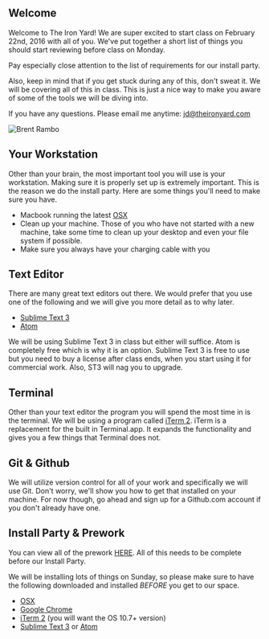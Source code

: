 ## Welcome

Welcome to The Iron Yard! We are super excited to start class on February 22nd, 2016 with all of you. We've put together a short list of things you should start reviewing before class on Monday. 

Pay especially close attention to the list of requirements for our install party.

Also, keep in mind that if you get stuck during any of this, don't sweat it. We will be covering all of this in class. This is just a nice way to make you aware of some of the tools we will be diving into.

If you have any questions. Please email me anytime: [jd@theironyard.com](mailto:jd@theironyard.com)

![Brent Rambo](http://f.cl.ly/items/1L3I1Z1Z083n2Q2w1o0u/post-19715-Brent-Rambo-gif-thumbs-up-imgu-L3yP.gif)

## Your Workstation

Other than your brain, the most important tool you will use is your workstation. Making sure it is properly set up is extremely important. This is the reason we do the install party. Here are some things you'll need to make sure you have.

- Macbook running the latest [OSX](http://www.apple.com/osx/)
- Clean up your machine. Those of you who have not started with a new machine, take some time to clean up your desktop and even your file system if possible.
- Make sure you always have your charging cable with you

## Text Editor

There are many great text editors out there. We would prefer that you use one of the following and we will give you more detail as to why later.

- [Sublime Text 3](http://www.sublimetext.com/3)
- [Atom](https://atom.io/)

We will be using Sublime Text 3 in class but either will suffice. Atom is completely free which is why it is an option. Sublime Text 3 is free to use but you need to buy a license after class ends, when you start using it for commercial work. Also, ST3 will nag you to upgrade.

## Terminal

Other than your text editor the program you will spend the most time in is the terminal. We will be using a program called [iTerm 2](http://iterm2.com/). iTerm is a replacement for the built in Terminal.app. It expands the functionality and gives you a few things that Terminal does not.


## Git & Github

We will utilize version control for all of your work and specifically we will use Git. Don't worry, we'll show you how to get that installed on your machine. For now though, go ahead and sign up for a Github.com account if you don't already have one.


## Install Party & Prework

You can view all of the prework [HERE](https://github.com/tiy-atl-js-feb-2016/Welcome/tree/master/Prework). All of this needs to be complete before our Install Party.

We will be installing lots of things on Sunday, so please make sure to have the following downloaded and installed *BEFORE* you get to our space.

- [OSX](http://www.apple.com/osx/)
- [Google Chrome](https://www.google.com/chrome/)
- [iTerm 2](http://iterm2.com/downloads.html) (you will want the OS 10.7+ version)
- [Sublime Text 3](http://www.sublimetext.com/3) or [Atom](https://atom.io/)


